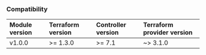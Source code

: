 ### Compatibility
Module version | Terraform version | Controller version | Terraform provider version
:--- | :--- | :--- | :---
v1.0.0 | >= 1.3.0 | >= 7.1 | ~> 3.1.0
